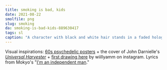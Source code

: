 ```yaml
---
title: smoking is bad, kids
date: 2021-08-22
smolfile: png
slug: smoking
da: smoking-is-bad-kids-889630417
tags: sl
caption: "A character with black and white hair stands in a faded holographic haze, smoking. The smoke itself is drawn as psychedelic text: “i’m walking on the road like i’m alive / they say that love is fictional / maybe it’s all your fault”. Stray, misaligned text to the side finishes the lyrics: “<span style='text-transform:uppercase; letter-spacing:.15em;'>You don’t want the likes of me</span>”"
---
```

Visual inspirations: <a href="https://www.youtube.com/watch?v=9vuqI2v2IRs" class="ext">60s psychedelic posters</a> + the cover of John Darnielle's <a href="https://us.macmillan.com/books/9781250159991" class="ext"><i>Universal Harvester</i></a> + <a href="https://www.instagram.com/p/CMxnHu6lNEN/" class="ext">first drawing here</a> by wiillyamm on instagram. Lyrics from Mokyo's "<a href=" https://www.youtube.com/watch?v=Z8zyJFHMdDg" class="ext">I'm an independent man</a>."